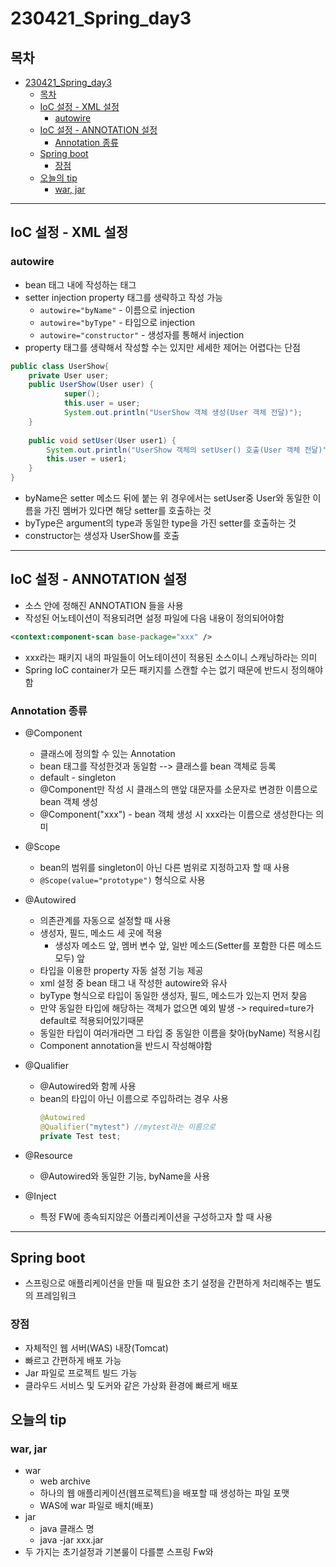 # 230421_Spring_day3
## 목차
<!-- TOC -->

- [230421\_Spring\_day3](#230421_spring_day3)
  - [목차](#목차)
  - [IoC 설정 - XML 설정](#ioc-설정---xml-설정)
    - [autowire](#autowire)
  - [IoC 설정 - ANNOTATION 설정](#ioc-설정---annotation-설정)
    - [Annotation 종류](#annotation-종류)
  - [Spring boot](#spring-boot)
    - [장점](#장점)
  - [오늘의 tip](#오늘의-tip)
    - [war, jar](#war-jar)

<!-- /TOC -->
---
## IoC 설정 - XML 설정
### autowire
- bean 태그 내에 작성하는 태그
- setter injection property 태그를 생략하고 작성 가능
  - `autowire="byName"` - 이름으로 injection
  - `autowire="byType"` - 타입으로 injection
  - `autowire="constructor"` - 생성자를 통해서 injection
- property 태그를 생략해서 작성할 수는 있지만 세세한 제어는 어렵다는 단점
```java
public class UserShow{
    private User user;
    public UserShow(User user) {
            super();
            this.user = user;
            System.out.println("UserShow 객체 생성(User 객체 전달)");
    }
        
    public void setUser(User user1) {
        System.out.println("UserShow 객체의 setUser() 호출(User 객체 전달)");
        this.user = user1;
    }
}
```
- byName은 setter 메소드 뒤에 붙는 위 경우에서는 setUser중 User와 동일한 이름을 가진 멤버가 있다면 해당 setter를 호출하는 것
- byType은 argument의 type과 동일한 type을 가진 setter를 호출하는 것
- constructor는 생성자 UserShow를 호출
---
## IoC 설정 - ANNOTATION 설정
- 소스 안에 정해진 ANNOTATION 들을 사용
- 작성된 어노테이션이 적용되려면 설정 파일에 다음 내용이 정의되어야함
```xml
<context:component-scan base-package="xxx" />
```
- xxx라는 패키지 내의 파일들이 어노테이션이 적용된 소스이니 스캐닝하라는 의미
- Spring IoC container가 모든 패키지를 스캔할 수는 없기 때문에 반드시 정의해야함
### Annotation 종류
- @Component
  - 클래스에 정의할 수 있는 Annotation
  - bean 태그를 작성한것과 동일함 --> 클래스를 bean 객체로 등록
  - default - singleton
  - @Component만 작성 시 클래스의 맨앞 대문자를 소문자로 변경한 이름으로 bean 객체 생성
  - @Component("xxx") - bean 객체 생성 시 xxx라는 이름으로 생성한다는 의미

- @Scope
  - bean의 범위를 singleton이 아닌 다른 범위로 지정하고자 할 때 사용
  - `@Scope(value="prototype")` 형식으로 사용
  
- @Autowired
  - 의존관계를 자동으로 설정할 때 사용
  - 생성자, 필드, 메소드 세 곳에 적용
    - 생성자 메소드 앞, 멤버 변수 앞, 일반 메소드(Setter를 포함한 다른 메소드 모두) 앞 
  - 타입을 이용한 property 자동 설정 기능 제공
  - xml 설정 중 bean 태그 내 작성한 autowire와 유사
  - byType 형식으로 타입이 동일한 생성자, 필드, 메소드가 있는지 먼저 찾음
  - 만약 동일한 타입에 해당하는 객체가 없으면 예외 발생 -> required=ture가 default로 적용되어있기때문
  - 동일한 타입이 여러개라면 그 타입 중 동일한 이름을 찾아(byName) 적용시킴
  - Component annotation을 반드시 작성해야함


- @Qualifier
  - @Autowired와 함께 사용
  - bean의 타입이 아닌 이름으로 주입하려는 경우 사용
    ```java
    @Autowired
    @Qualifier("mytest") //mytest라는 이름으로
    private Test test;
    ```
- @Resource
  - @Autowired와 동일한 기능, byName을 사용
- @Inject
  - 특정 FW에 종속되지않은 어플리케이션을 구성하고자 할 때 사용

---
## Spring boot
- 스프링으로 애플리케이션을 만들 때 필요한 초기 설정을 간편하게 처리해주는 별도의 프레임워크
### 장점
- 자체적인 웹 서버(WAS) 내장(Tomcat)
- 빠르고 간편하게 배포 가능
- Jar 파일로 프로젝트 빌드 가능
- 클라우드 서비스 및 도커와 같은 가상화 환경에 빠르게 배포

## 오늘의 tip
### war, jar
- war
  - web archive
  - 하나의 웹 애플리케이션(웹프로젝트)을 배포할 때 생성하는 파일 포맷
  - WAS에 war 파일로 배치(배포)
- jar
  - java 클래스 명
  - java -jar xxx.jar
- 두 가지는 초기설정과 기본룰이 다를뿐 스프링 Fw와 
